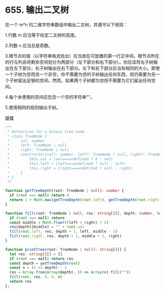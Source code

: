 # 655. 输出二叉树

在一个 m*n 的二维字符串数组中输出二叉树，并遵守以下规则：

1.行数 m 应当等于给定二叉树的高度。

2.列数 n 应当总是奇数。

3.根节点的值（以字符串格式给出）应当放在可放置的第一行正中间。根节点所在的行与列会将剩余空间划分为两部分（左下部分和右下部分）。你应该将左子树输出在左下部分，右子树输出在右下部分。左下和右下部分应当有相同的大小。即使一个子树为空而另一个非空，你不需要为空的子树输出任何东西，但仍需要为另一个子树留出足够的空间。然而，如果两个子树都为空则不需要为它们留出任何空间。

4.每个未使用的空间应包含一个空的字符串""。

5.使用相同的规则输出子树。

[链接](https://leetcode-cn.com/problems/print-binary-tree)

```ts
/**
 * Definition for a binary tree node.
 * class TreeNode {
 *     val: number
 *     left: TreeNode | null
 *     right: TreeNode | null
 *     constructor(val?: number, left?: TreeNode | null, right?: TreeNode | null) {
 *         this.val = (val===undefined ? 0 : val)
 *         this.left = (left===undefined ? null : left)
 *         this.right = (right===undefined ? null : right)
 *     }
 * }
 */

function getTreeDepth(root: TreeNode | null): number {
  if (root === null) return 0
  return 1 + Math.max(getTreeDepth(root.left), getTreeDepth(root.right))
}

function fill(root: TreeNode | null, res: string[][], depth: number, left: number, right: number) {
  if (root === null) return
  const middle = Math.floor((left + right) / 2)
  res[depth][middle] = "" + root.val
  fill(root.left, res, depth + 1, left, middle - 1)
  fill(root.right, res, depth + 1, middle + 1, right)
}

function printTree(root: TreeNode | null): string[][] {
  let res: string[][] = []
  if (root === null) return res
  const depth = getTreeDepth(root)
  const n = (1 << depth) - 1
  res = Array.from(Array(depth), () => Array(n).fill(""))
  fill(root, res, 0, 0, n)
  return res
};
```
